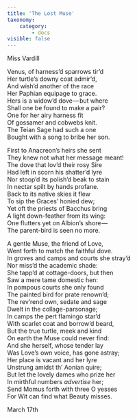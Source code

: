 ```yaml
---
title: 'The Lost Muse'
taxonomy:
    category:
        - docs
visible: false
---
```


<div class="author">Miss Vardill</div>

Venus, of harness’d sparrows tir’d  
Her turtle’s downy coat admir’d,  
And wish’d another of the race  
Her Paphian equipage to grace.  
Hers is a widow’d dove — but where  
Shall one be found to make a pair?  
One for her airy harness fit  
Of gossamer and cobwebs knit.  
The Teian Sage had such a one  
Bought with a song to bribe her son.

First to Anacreon’s heirs she sent  
They knew not what her message meant!  
The dove that lov’d their rosy Sire  
Had left in scorn his shatter’d lyre  
Nor stoop’d its polish’d beak to stain  
In nectar spilt by hands profane.  
Back to its native skies it flew  
To sip the Graces’ honied dew;  
Yet oft the priests of Bacchus bring  
A light down-feather from its wing:  
One flutters yet on Albion’s shore —   
The parent-bird is seen no more.

A gentle Muse, the friend of Love,  
Went forth to match the faithful dove.  
In groves and camps and courts she stray’d  
Nor miss’d the academic shade:  
She tapp’d at cottage-doors, but then  
Saw a mere tame domestic hen:  
In pompous courts she only found  
The painted bird for prate renown’d;  
The rev’rend own, sedate and sage  
Dwelt in the collage-parsonage;  
In camps the pert flamingo star’d  
With scarlet coat and borrow’d beard,  
But the true turtle, meek and kind  
On earth the Muse could never find:  
And she herself, whose tender lay  
Was Love’s own voice, has gone astray;  
Her place is vacant and her lyre  
Unstrung amidst th’ Aonian quire;  
But let the lovely dames who prize her  
In mirthful numbers *advertise* her;  
Send Momus forth with three O yesses  
For Wit can find what Beauty misses.

March 17th
